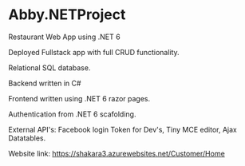 # Abby.NETProject

Restaurant Web App using .NET 6

Deployed Fullstack app with full CRUD functionality.

Relational SQL database.

Backend written in C#

Frontend written using .NET 6 razor pages.

Authentication from .NET 6 scafolding.

External API's: Facebook login Token for Dev's, Tiny MCE editor, Ajax Datatables.

Website link: https://shakara3.azurewebsites.net/Customer/Home
